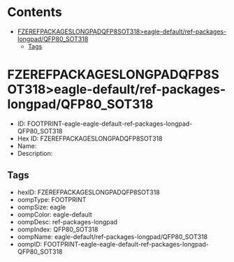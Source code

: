 



Contents
========

* [FZEREFPACKAGESLONGPADQFP8SOT318>eagle-default/ref-packages-longpad/QFP80_SOT318](#fzerefpackageslongpadqfp8sot318eagle-defaultref-packages-longpadqfp80_sot318)
	* [Tags](#tags)

# FZEREFPACKAGESLONGPADQFP8SOT318>eagle-default/ref-packages-longpad/QFP80_SOT318

- ID: FOOTPRINT-eagle-eagle-default-ref-packages-longpad-QFP80_SOT318
- Hex ID: FZEREFPACKAGESLONGPADQFP8SOT318
- Name: 
- Description: 

## Tags

- hexID: FZEREFPACKAGESLONGPADQFP8SOT318
- oompType: FOOTPRINT
- oompSize: eagle
- oompColor: eagle-default
- oompDesc: ref-packages-longpad
- oompIndex: QFP80_SOT318
- oompName: eagle-default/ref-packages-longpad/QFP80_SOT318
- oompID: FOOTPRINT-eagle-eagle-default-ref-packages-longpad-QFP80_SOT318
